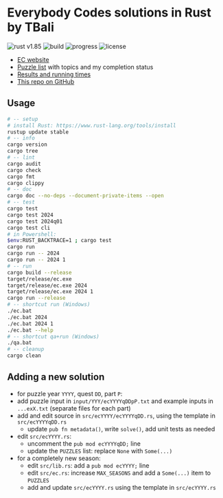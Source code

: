 # Everybody Codes solutions in Rust by TBali

![rust v1.85](https://shields.io/badge/rust-1.85-blue?logo=rust)
![build](https://img.shields.io/github/actions/workflow/status/tbali0524/everybody-codes-rust/qa.yml)
![progress](https://img.shields.io/badge/progress%20⭐-12-yellow)
![license](https://img.shields.io/github/license/tbali0524/everybody-codes-rust)

* [EC website](https://everybody.codes/)
* [Puzzle list](puzzles.md) with topics and my completion status
* [Results and running times](results.md)
* [This repo on GitHub](https://github.com/tbali0524/everybody-codes-rust)

## Usage

```sh
# -- setup
# install Rust: https://www.rust-lang.org/tools/install
rustup update stable
# -- info
cargo version
cargo tree
# -- lint
cargo audit
cargo check
cargo fmt
cargo clippy
# -- doc
cargo doc --no-deps --document-private-items --open
# -- test
cargo test
cargo test 2024
cargo test 2024q01
cargo test cli
# in Powershell:
$env:RUST_BACKTRACE=1 ; cargo test
cargo run
cargo run -- 2024
cargo run -- 2024 1
# -- run
cargo build --release
target/release/ec.exe
target/release/ec.exe 2024
target/release/ec.exe 2024 1
cargo run --release
# -- shortcut run (Windows)
./ec.bat
./ec.bat 2024
./ec.bat 2024 1
./ec.bat --help
# -- shortcut qa+run (Windows)
./qa.bat
# -- cleanup
cargo clean
```

## Adding a new solution

* for puzzle year `YYYY`, quest `DD`, part `P`:
* add puzzle input in `input/YYY/ecYYYYqDDpP.txt` and example inputs in `...exX.txt` (separate files for each part)
* add and edit source in `src/ecYYYY/ecYYYYqDD.rs`, using the template in `src/ecYYYYqDD.rs`
    * update `pub fn metadata()`, write `solve()`, add unit tests as needed
* edit `src/ecYYYY.rs`:
    * uncomment the `pub mod ecYYYYqDD;` line
    * update the `PUZZLES` list: replace `None` with `Some(...)`
* for a completely new season:
    * edit `src/lib.rs`: add a `pub mod ecYYYY;` line
    * edit `src/ec.rs`: increase `MAX_SEASONS` and add a `Some(...)` item to `PUZZLES`
    * add and update `src/ecYYYY.rs` using the template in `src/ecYYYY.rs`
